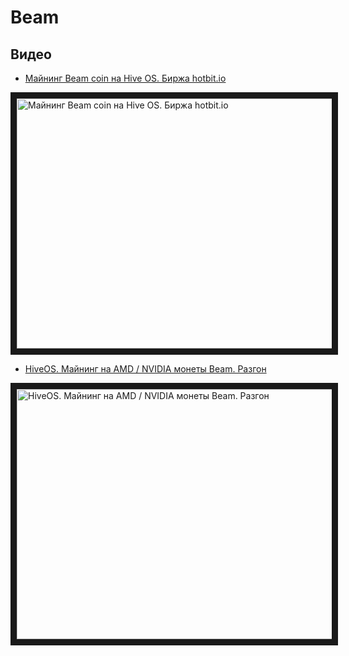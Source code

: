 # Beam

## Видео

- <a href="https://www.youtube.com/watch?v=1Emo9dA1bcc">Майнинг Beam coin на Hive OS. Биржа hotbit.io</a>

<a href="http://www.youtube.com/watch?feature=player_embedded&v=1Emo9dA1bcc
" target="_blank"><img src="http://img.youtube.com/vi/1Emo9dA1bcc/0.jpg"
alt="Майнинг Beam coin на Hive OS. Биржа hotbit.io" width="630" height="400" border="10" /></a>

- <a href="https://www.youtube.com/watch?v=_a1kj6PZOqk">HiveOS. Майнинг на AMD / NVIDIA монеты Beam. Разгон</a>

<a href="http://www.youtube.com/watch?feature=player_embedded&v=a1kj6PZOqk
" target="_blank"><img src="http://img.youtube.com/vi/a1kj6PZOqk/0.jpg"
alt="HiveOS. Майнинг на AMD / NVIDIA монеты Beam. Разгон" width="630" height="400" border="10" /></a>

